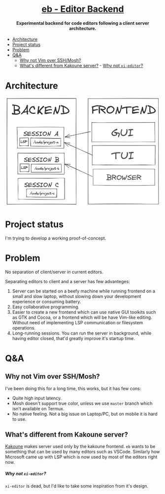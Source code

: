 <h1 align="center">
  <a href="https://github.com/gbaranski/eb">eb - Editor Backend</a>
</h1>
<h4 align="center">Experimental backend for code editors following a client server architecture.</h4>

- [Architecture](#architecture)
- [Project status](#project-status)
- [Problem](#problem)
- [Q&A](#qa)
  - [Why not Vim over SSH/Mosh?](#why-not-vim-over-sshmosh)
  - [What's different from Kakoune server?](#whats-different-from-kakoune-server)
        - [Why not `xi-editor`?](#why-not-xi-editor)


# Architecture

![Architecture](docs/architecture.png)

# Project status

I'm trying to develop a working proof-of-concept.

# Problem

No separation of client/server in current editors.

Separating editors to client and a server has few advanteges: 

1. Server can be started on a beefy machine while running frontend on a small and slow laptop, without slowing down your development experience or consuming battery.
2. Easy collaborative programming.
3. Easier to create a new frontend which can use native GUI toolkits such as GTK and Cocoa, or a frontend which will be have Vim-like editing. Without need of implementing LSP communication or filesystem operations. 
4. Long-running sessions. You can run the server in background, while having editor closed, that'd greatly improve it's startup time. 


# Q&A

## Why not Vim over SSH/Mosh?

I've been doing this for a long time, this works, but it has few cons:
- Quite high input latency.
- Mosh doesn't support true color, unless we use `master` branch which isn't available on Termux.
- No native feeling. Not a big issue on Laptop/PC, but on mobile it is hard to use.

## What's different from Kakoune server?

[Kakoune](https://github.com/mawww/kakoune) makes server used only by the kakoune frontend. `eb` wants to be something that can be used by many editors such as VSCode. Similarly how Microsoft came up with LSP which is now used by most of the editors right now. 

##### Why not `xi-editor`?

`xi-editor` is dead, but I'd like to take some inspiration from it's design.
